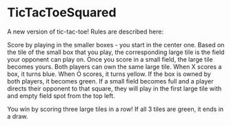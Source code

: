 # TicTacToeSquared
A new version of tic-tac-toe! Rules are described here:

Score by playing in the smaller boxes - you start in the center one.
Based on the tile of the small box that you play, the corresponding large tile is the field your opponent can play on.
Once you score in a small field, the large tile becomes yours. Both players can own the same large tile.
When X scores a box, it turns blue. When O scores, it turns yellow. If the box is owned by both players, it becomes green.
If a small field becomes full and a player directs their opponent to that square, they will play in the first large tile with and empty field spot from the top left.

You win by scoring three large tiles in a row! If all 3 tiles are green, it ends in a draw.
